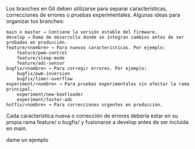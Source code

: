 Los branches en Git deben utilizarse para separar características, correcciones de errores o pruebas experimentales. Algunas ideas para organizar tus branches:

    main o master → Contiene la versión estable del firmware.
    develop → Rama de desarrollo donde se integran cambios antes de ser probados en producción.
    feature/<nombre> → Para nuevas características. Por ejemplo:
        feature/pwm-control
        feature/sleep-mode
        feature/adc-sensor
    bugfix/<nombre> → Para corregir errores. Por ejemplo:
        bugfix/pwm-inversion
        bugfix/timer-overflow
    experiment/<nombre> → Para pruebas experimentales sin afectar la rama principal.
        experiment/new-bootloader
        experiment/faster-adc
    hotfix/<nombre> → Para correcciones urgentes en producción.

Cada característica nueva o corrección de errores debería estar en su propia rama feature/ o bugfix/ y fusionarse a develop antes de ser incluida en main.

dame un ejemplo
